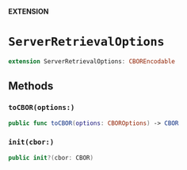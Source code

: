 **EXTENSION**

# `ServerRetrievalOptions`
```swift
extension ServerRetrievalOptions: CBOREncodable
```

## Methods
### `toCBOR(options:)`

```swift
public func toCBOR(options: CBOROptions) -> CBOR
```

### `init(cbor:)`

```swift
public init?(cbor: CBOR)
```
